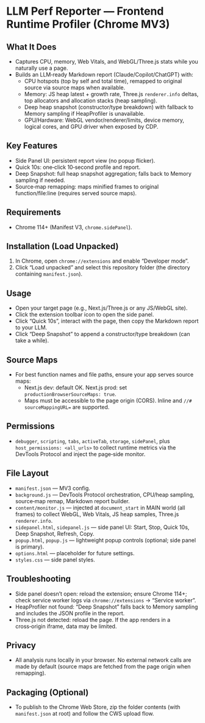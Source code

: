 # LLM Perf Reporter — Frontend Runtime Profiler (Chrome MV3)

## What It Does
- Captures CPU, memory, Web Vitals, and WebGL/Three.js stats while you naturally use a page.
- Builds an LLM‑ready Markdown report (Claude/Copilot/ChatGPT) with:
  - CPU hotspots (top by self and total time), remapped to original source via source maps when available.
  - Memory: JS heap latest + growth rate, Three.js `renderer.info` deltas, top allocators and allocation stacks (heap sampling).
  - Deep heap snapshot (constructor/type breakdown) with fallback to Memory sampling if HeapProfiler is unavailable.
  - GPU/Hardware: WebGL vendor/renderer/limits, device memory, logical cores, and GPU driver when exposed by CDP.

## Key Features
- Side Panel UI: persistent report view (no popup flicker).
- Quick 10s: one‑click 10‑second profile and report.
- Deep Snapshot: full heap snapshot aggregation; falls back to Memory sampling if needed.
- Source‑map remapping: maps minified frames to original function/file:line (requires served source maps).

## Requirements
- Chrome 114+ (Manifest V3, `chrome.sidePanel`).

## Installation (Load Unpacked)
1) In Chrome, open `chrome://extensions` and enable “Developer mode”.
2) Click “Load unpacked” and select this repository folder (the directory containing `manifest.json`).

## Usage
- Open your target page (e.g., Next.js/Three.js or any JS/WebGL site).
- Click the extension toolbar icon to open the side panel.
- Click “Quick 10s”, interact with the page, then copy the Markdown report to your LLM.
- Click “Deep Snapshot” to append a constructor/type breakdown (can take a while).

## Source Maps
- For best function names and file paths, ensure your app serves source maps:
  - Next.js dev: default OK. Next.js prod: set `productionBrowserSourceMaps: true`.
  - Maps must be accessible to the page origin (CORS). Inline and `//# sourceMappingURL=` are supported.

## Permissions
- `debugger`, `scripting`, `tabs`, `activeTab`, `storage`, `sidePanel`, plus `host_permissions: <all_urls>` to collect runtime metrics via the DevTools Protocol and inject the page‑side monitor.

## File Layout
- `manifest.json` — MV3 config.
- `background.js` — DevTools Protocol orchestration, CPU/heap sampling, source‑map remap, Markdown report builder.
- `content/monitor.js` — injected at `document_start` in MAIN world (all frames) to collect WebGL, Web Vitals, JS heap samples, Three.js `renderer.info`.
- `sidepanel.html`, `sidepanel.js` — side panel UI: Start, Stop, Quick 10s, Deep Snapshot, Refresh, Copy.
- `popup.html`, `popup.js` — lightweight popup controls (optional; side panel is primary).
- `options.html` — placeholder for future settings.
- `styles.css` — side panel styles.

## Troubleshooting
- Side panel doesn’t open: reload the extension; ensure Chrome 114+; check service worker logs via `chrome://extensions` → “Service worker”.
- HeapProfiler not found: “Deep Snapshot” falls back to Memory sampling and includes the JSON profile in the report.
- Three.js not detected: reload the page. If the app renders in a cross‑origin iframe, data may be limited.

## Privacy
- All analysis runs locally in your browser. No external network calls are made by default (source maps are fetched from the page origin when remapping).

## Packaging (Optional)
- To publish to the Chrome Web Store, zip the folder contents (with `manifest.json` at root) and follow the CWS upload flow.
